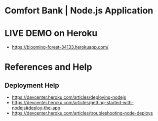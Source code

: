 # Comfort Bank | Node.js Application

# LIVE DEMO on Heroku
 - https://blooming-forest-34133.herokuapp.com/

# References and Help

## Deployment Help
 - https://devcenter.heroku.com/articles/deploying-nodejs
 - https://devcenter.heroku.com/articles/getting-started-with-nodejs#deploy-the-app
 - https://devcenter.heroku.com/articles/troubleshooting-node-deploys
